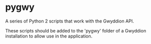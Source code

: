 # pygwy
A series of Python 2 scripts that work with the Gwyddion API.

These scripts should be added to the 'pygwy' folder of a Gwyddion installation to allow use in the application.
